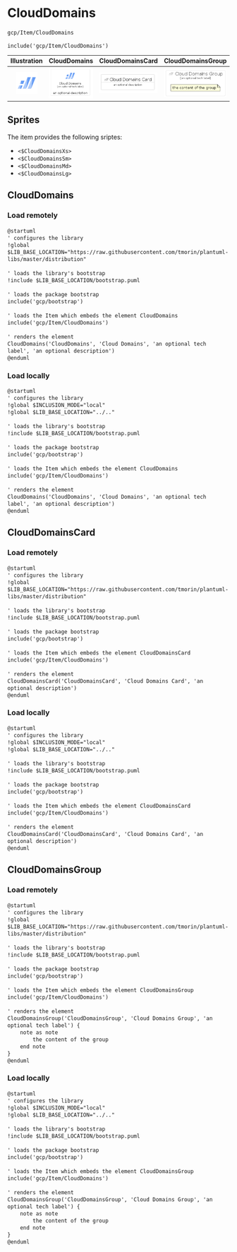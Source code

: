 # CloudDomains


```text
gcp/Item/CloudDomains
```

```text
include('gcp/Item/CloudDomains')
```



| Illustration | CloudDomains | CloudDomainsCard | CloudDomainsGroup |
| :---: | :---: | :---: | :---: |
| ![illustration for Illustration](../../gcp/Item/CloudDomains.png) | ![illustration for CloudDomains](../../gcp/Item/CloudDomains.Local.png) | ![illustration for CloudDomainsCard](../../gcp/Item/CloudDomainsCard.Local.png) | ![illustration for CloudDomainsGroup](../../gcp/Item/CloudDomainsGroup.Local.png) |



## Sprites
The item provides the following sriptes:

- `<$CloudDomainsXs>`
- `<$CloudDomainsSm>`
- `<$CloudDomainsMd>`
- `<$CloudDomainsLg>`





## CloudDomains

### Load remotely
```plantuml
@startuml
' configures the library
!global $LIB_BASE_LOCATION="https://raw.githubusercontent.com/tmorin/plantuml-libs/master/distribution"

' loads the library's bootstrap
!include $LIB_BASE_LOCATION/bootstrap.puml

' loads the package bootstrap
include('gcp/bootstrap')

' loads the Item which embeds the element CloudDomains
include('gcp/Item/CloudDomains')

' renders the element
CloudDomains('CloudDomains', 'Cloud Domains', 'an optional tech label', 'an optional description')
@enduml
```

### Load locally
```plantuml
@startuml
' configures the library
!global $INCLUSION_MODE="local"
!global $LIB_BASE_LOCATION="../.."

' loads the library's bootstrap
!include $LIB_BASE_LOCATION/bootstrap.puml

' loads the package bootstrap
include('gcp/bootstrap')

' loads the Item which embeds the element CloudDomains
include('gcp/Item/CloudDomains')

' renders the element
CloudDomains('CloudDomains', 'Cloud Domains', 'an optional tech label', 'an optional description')
@enduml
```

## CloudDomainsCard

### Load remotely
```plantuml
@startuml
' configures the library
!global $LIB_BASE_LOCATION="https://raw.githubusercontent.com/tmorin/plantuml-libs/master/distribution"

' loads the library's bootstrap
!include $LIB_BASE_LOCATION/bootstrap.puml

' loads the package bootstrap
include('gcp/bootstrap')

' loads the Item which embeds the element CloudDomainsCard
include('gcp/Item/CloudDomains')

' renders the element
CloudDomainsCard('CloudDomainsCard', 'Cloud Domains Card', 'an optional description')
@enduml
```

### Load locally
```plantuml
@startuml
' configures the library
!global $INCLUSION_MODE="local"
!global $LIB_BASE_LOCATION="../.."

' loads the library's bootstrap
!include $LIB_BASE_LOCATION/bootstrap.puml

' loads the package bootstrap
include('gcp/bootstrap')

' loads the Item which embeds the element CloudDomainsCard
include('gcp/Item/CloudDomains')

' renders the element
CloudDomainsCard('CloudDomainsCard', 'Cloud Domains Card', 'an optional description')
@enduml
```

## CloudDomainsGroup

### Load remotely
```plantuml
@startuml
' configures the library
!global $LIB_BASE_LOCATION="https://raw.githubusercontent.com/tmorin/plantuml-libs/master/distribution"

' loads the library's bootstrap
!include $LIB_BASE_LOCATION/bootstrap.puml

' loads the package bootstrap
include('gcp/bootstrap')

' loads the Item which embeds the element CloudDomainsGroup
include('gcp/Item/CloudDomains')

' renders the element
CloudDomainsGroup('CloudDomainsGroup', 'Cloud Domains Group', 'an optional tech label') {
    note as note
        the content of the group
    end note
}
@enduml
```

### Load locally
```plantuml
@startuml
' configures the library
!global $INCLUSION_MODE="local"
!global $LIB_BASE_LOCATION="../.."

' loads the library's bootstrap
!include $LIB_BASE_LOCATION/bootstrap.puml

' loads the package bootstrap
include('gcp/bootstrap')

' loads the Item which embeds the element CloudDomainsGroup
include('gcp/Item/CloudDomains')

' renders the element
CloudDomainsGroup('CloudDomainsGroup', 'Cloud Domains Group', 'an optional tech label') {
    note as note
        the content of the group
    end note
}
@enduml
```


